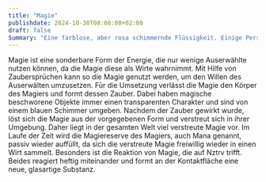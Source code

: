 ```yaml
---
title: "Magie"
publishdate: 2024-10-30T08:00:00+02:00
draft: false
Summary: "Eine farblose, aber rosa schimmernde Flüssigkeit. Einige Personen sind in der Lage Magie zu nutzen, um Zaubersprüche oder ähnliches zu wirken."
---
```

Magie ist eine sonderbare Form der Energie, die nur wenige Auserwählte nutzen können, da die Magie diese als Wirte wahrnimmt. Mit Hilfe von Zaubersprüchen kann so die Magie genutzt werden, um den Willen des Auserwälten umzusetzen. Für die Umsetzung verlässt die Magie den Körper des Magiers und formt dessen Zauber. Dabei haben magische beschworene Objekte immer einen transparenten Charakter und sind von einem blauen Schimmer umgeben. Nachdem der Zauber gewirkt wurde, löst sich die Magie aus der vorgegebenen Form und verstreut sich in ihrer Umgebung. Daher liegt in der gesamten Welt viel verstreute Magie vor. Im Laufe der Zeit wird die Magiereserve des Magiers, auch Mana genannt, passiv wieder auffüllt, da sich die verstreute Magie freiwillig wieder in einen Wirt sammelt.
Besonders ist die Reaktion von Magie, die auf Nztrv trifft. Beides reagiert heftig miteinander und formt an der Kontaktfläche eine neue, glasartige Substanz.
